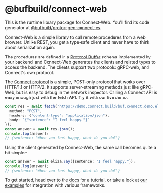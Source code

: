 # @bufbuild/connect-web

This is the runtime library package for Connect-Web. You'll find its code
generator at [@bufbuild/protoc-gen-connect-es](https://www.npmjs.com/package/@bufbuild/protoc-gen-connect-es).

Connect-Web is a simple library to call remote procedures from a web browser.
Unlike REST, you get a type-safe client and never have to think about
serialization again.

The procedures are defined in a [Protocol Buffer](https://developers.google.com/protocol-buffers)
schema implemented by your backend, and Connect-Web generates the clients and
related types to access the backend. The clients support two protocols:
gRPC-web, and Connect's own protocol.

The [Connect protocol](https://connect.build/docs/protocol/) is a simple,
POST-only protocol that works over HTTP/1.1 or HTTP/2. It supports
server-streaming methods just like gRPC-Web, but is easy to debug in the
network inspector. Calling a Connect API is easy enough just with the fetch
API. Try it with our live demo:

```ts
const res = await fetch("https://demo.connect.build/buf.connect.demo.eliza.v1.ElizaService/Say", {
  method: "POST",
  headers: {"content-type": "application/json"},
  body: `{"sentence": "I feel happy."}`
});
const answer = await res.json();
console.log(answer);
// {sentence: 'When you feel happy, what do you do?'}
```

Using the client generated by Connect-Web, the same call becomes quite a bit
simpler:

```ts
const answer = await eliza.say({sentence: "I feel happy."});
console.log(answer);
// {sentence: 'When you feel happy, what do you do?'}
```

To get started, head over to the [docs](https://connect.build/docs/web/getting-started)
for a tutorial, or take a look at [our examples](https://github.com/bufbuild/connect-es-integration)
for integration with various frameworks. 
